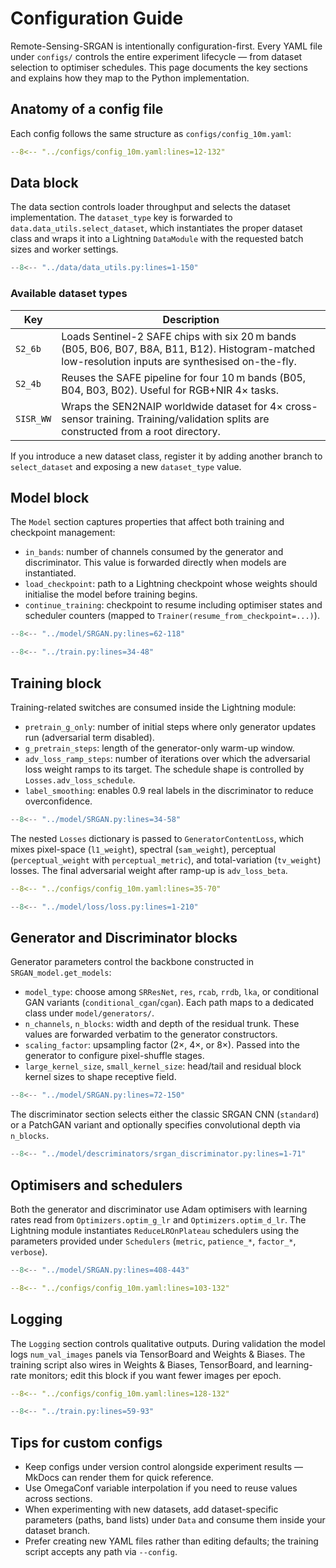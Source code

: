 # Configuration Guide

Remote-Sensing-SRGAN is intentionally configuration-first. Every YAML file under `configs/` controls the entire experiment lifecycle — from dataset selection to optimiser schedules. This page documents the key sections and explains how they map to the Python implementation.

## Anatomy of a config file

Each config follows the same structure as `configs/config_10m.yaml`:

```yaml
--8<-- "../configs/config_10m.yaml:lines=12-132"
```

## Data block

The data section controls loader throughput and selects the dataset implementation. The `dataset_type` key is forwarded to `data.data_utils.select_dataset`, which instantiates the proper dataset class and wraps it into a Lightning `DataModule` with the requested batch sizes and worker settings.

```python
--8<-- "../data/data_utils.py:lines=1-150"
```

### Available dataset types

| Key | Description |
|-----|-------------|
| `S2_6b` | Loads Sentinel-2 SAFE chips with six 20 m bands (B05, B06, B07, B8A, B11, B12). Histogram-matched low-resolution inputs are synthesised on-the-fly. |
| `S2_4b` | Reuses the SAFE pipeline for four 10 m bands (B05, B04, B03, B02). Useful for RGB+NIR 4× tasks. |
| `SISR_WW` | Wraps the SEN2NAIP worldwide dataset for 4× cross-sensor training. Training/validation splits are constructed from a root directory. |

If you introduce a new dataset class, register it by adding another branch to `select_dataset` and exposing a new `dataset_type` value.

## Model block

The `Model` section captures properties that affect both training and checkpoint management:

* `in_bands`: number of channels consumed by the generator and discriminator. This value is forwarded directly when models are instantiated.
* `load_checkpoint`: path to a Lightning checkpoint whose weights should initialise the model before training begins.
* `continue_training`: checkpoint to resume including optimiser states and scheduler counters (mapped to `Trainer(resume_from_checkpoint=...)`).

```python
--8<-- "../model/SRGAN.py:lines=62-118"
```

```python
--8<-- "../train.py:lines=34-48"
```

## Training block

Training-related switches are consumed inside the Lightning module:

* `pretrain_g_only`: number of initial steps where only generator updates run (adversarial term disabled).
* `g_pretrain_steps`: length of the generator-only warm-up window.
* `adv_loss_ramp_steps`: number of iterations over which the adversarial loss weight ramps to its target. The schedule shape is controlled by `Losses.adv_loss_schedule`.
* `label_smoothing`: enables 0.9 real labels in the discriminator to reduce overconfidence.

```python
--8<-- "../model/SRGAN.py:lines=34-58"
```

The nested `Losses` dictionary is passed to `GeneratorContentLoss`, which mixes pixel-space (`l1_weight`), spectral (`sam_weight`), perceptual (`perceptual_weight` with `perceptual_metric`), and total-variation (`tv_weight`) losses. The final adversarial weight after ramp-up is `adv_loss_beta`.

```yaml
--8<-- "../configs/config_10m.yaml:lines=35-70"
```

```python
--8<-- "../model/loss/loss.py:lines=1-210"
```

## Generator and Discriminator blocks

Generator parameters control the backbone constructed in `SRGAN_model.get_models`:

* `model_type`: choose among `SRResNet`, `res`, `rcab`, `rrdb`, `lka`, or conditional GAN variants (`conditional_cgan`/`cgan`). Each path maps to a dedicated class under `model/generators/`.
* `n_channels`, `n_blocks`: width and depth of the residual trunk. These values are forwarded verbatim to the generator constructors.
* `scaling_factor`: upsampling factor (2×, 4×, or 8×). Passed into the generator to configure pixel-shuffle stages.
* `large_kernel_size`, `small_kernel_size`: head/tail and residual block kernel sizes to shape receptive field.

```python
--8<-- "../model/SRGAN.py:lines=72-150"
```

The discriminator section selects either the classic SRGAN CNN (`standard`) or a PatchGAN variant and optionally specifies convolutional depth via `n_blocks`.

```python
--8<-- "../model/descriminators/srgan_discriminator.py:lines=1-71"
```

## Optimisers and schedulers

Both the generator and discriminator use Adam optimisers with learning rates read from `Optimizers.optim_g_lr` and `Optimizers.optim_d_lr`. The Lightning module instantiates `ReduceLROnPlateau` schedulers using the parameters provided under `Schedulers` (`metric`, `patience_*`, `factor_*`, `verbose`).

```python
--8<-- "../model/SRGAN.py:lines=408-443"
```

```yaml
--8<-- "../configs/config_10m.yaml:lines=103-132"
```

## Logging

The `Logging` section controls qualitative outputs. During validation the model logs `num_val_images` panels via TensorBoard and Weights & Biases. The training script also wires in Weights & Biases, TensorBoard, and learning-rate monitors; edit this block if you want fewer images per epoch.

```yaml
--8<-- "../configs/config_10m.yaml:lines=128-132"
```

```python
--8<-- "../train.py:lines=59-93"
```

## Tips for custom configs

* Keep configs under version control alongside experiment results — MkDocs can render them for quick reference.
* Use OmegaConf variable interpolation if you need to reuse values across sections.
* When experimenting with new datasets, add dataset-specific parameters (paths, band lists) under `Data` and consume them inside your dataset branch.
* Prefer creating new YAML files rather than editing defaults; the training script accepts any path via `--config`.

